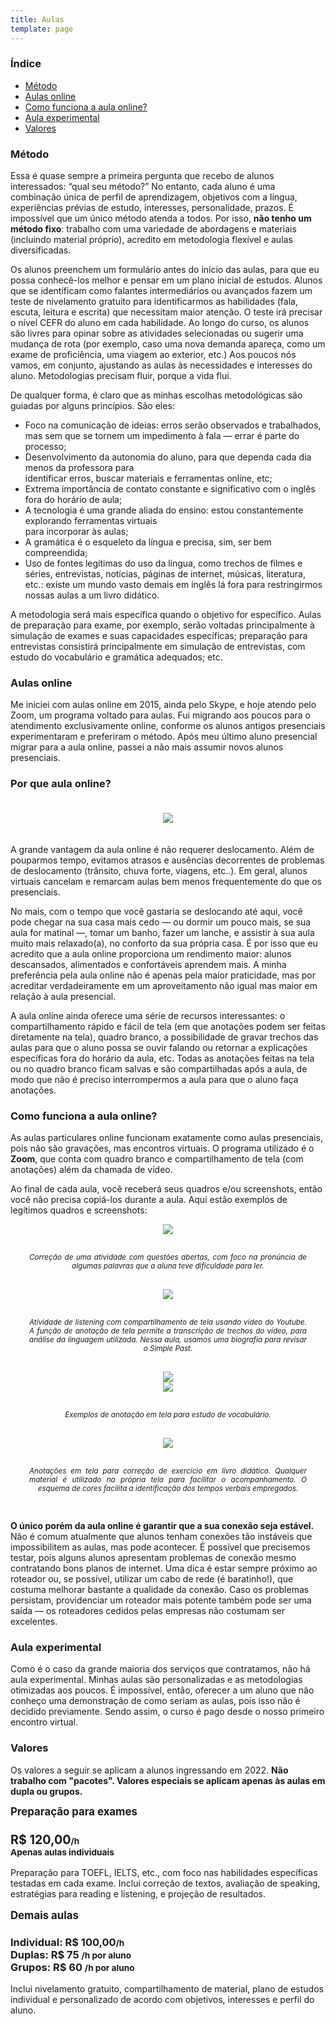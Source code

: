 ```yaml
---
title: Aulas
template: page
---
```


<h3>Índice</h3>
<ul>
  <li><a href="#metodo">Método</a></li>
  <li><a href="#aulasonline">Aulas online</a></li>
  <li><a href="#comofunciona">Como funciona a aula online?</a></li>
  <li><a href="#aulaexperimental">Aula experimental</a></li>
  <li><a href="#valores">Valores</a></li>
</ul>

<h3 id="metodo">Método</h3>

Essa é quase sempre a primeira pergunta que recebo de alunos interessados: “qual seu método?” No entanto, cada aluno é uma combinação única de perfil de aprendizagem, objetivos com a língua, experiências prévias de estudo, interesses, personalidade, prazos. É impossível que um único método atenda a todos. Por isso, <b>não tenho um método fixo</b>: trabalho com uma variedade de abordagens e materiais (incluindo material próprio), acredito em metodologia flexível e aulas diversificadas.

Os alunos preenchem um formulário antes do início das aulas, para que eu possa conhecê-los melhor e pensar em um plano inicial de estudos. Alunos que se identificam como falantes intermediários ou avançados fazem um teste de nivelamento gratuito para identificarmos as habilidades (fala, escuta, leitura e escrita) que necessitam maior atenção. O teste irá precisar o nível CEFR do aluno em cada habilidade. Ao longo do curso, os alunos são livres para opinar sobre as atividades selecionadas ou sugerir uma mudança de rota (por exemplo, caso uma nova demanda apareça, como um exame de proficiência, uma viagem ao exterior, etc.) Aos poucos nós vamos, em conjunto, ajustando as aulas às necessidades e interesses do aluno. Metodologias precisam fluir, porque a vida flui.

De qualquer forma, é claro que as minhas escolhas metodológicas são guiadas por alguns princípios. São eles:

<ul>
<li>Foco na comunicação de ideias: erros serão observados e trabalhados, mas sem que se tornem um impedimento à fala — errar é parte do processo;</li>
<li>Desenvolvimento da autonomia do aluno, para que dependa cada dia menos da professora para </li>identificar erros, buscar materiais e ferramentas online, etc;
<li>Extrema importância de contato constante e significativo com o inglês fora do horário de aula;</li>
<li>A tecnologia é uma grande aliada do ensino: estou constantemente explorando ferramentas virtuais </li>para incorporar às aulas;
<li>A gramática é o esqueleto da língua e precisa, sim, ser bem compreendida;</li>
<li>Uso de fontes legítimas do uso da língua, como trechos de filmes e séries, entrevistas, notícias, páginas de internet, músicas, literatura, etc.: existe um mundo vasto demais em inglês lá fora para restringirmos nossas aulas a um livro didático.</li>
</ul>

A metodologia será mais específica quando o objetivo for específico. Aulas de preparação para exame, por exemplo, serão voltadas principalmente à simulação de exames e suas capacidades específicas; preparação para entrevistas consistirá principalmente em simulação de entrevistas, com estudo do vocabulário e gramática adequados; etc.

<h3 id="aulasonline">Aulas online</h3>

Me iniciei com aulas online em 2015, ainda pelo Skype, e hoje atendo pelo Zoom, um programa voltado para aulas. Fui migrando aos poucos para o atendimento exclusivamente online, conforme os alunos antigos presenciais experimentaram e preferiram o método. Após meu último aluno presencial migrar para a aula online, passei a não mais assumir novos alunos presenciais.

### Por que aula online?

<div style="width: 100%; display: flex; flex-direction: column; text-align-last: center">
  <div style="width: 100%">
    <div class="row">
      <div class="col-12">
        <img src="../images/classes/image7.png" style="max-height: 200px; margin: 20px" />
      </div>
    </div>
  </div>
</div>

A grande vantagem da aula online é não requerer deslocamento. Além de pouparmos tempo, evitamos atrasos e ausências decorrentes de problemas de deslocamento (trânsito, chuva forte, viagens, etc..). Em geral, alunos virtuais cancelam e remarcam aulas bem menos frequentemente do que os presenciais.

No mais, com o tempo que você gastaria se deslocando até aqui, você pode chegar na sua casa mais cedo — ou dormir um pouco mais, se sua aula for matinal —, tomar um banho, fazer um lanche, e assistir à sua aula muito mais relaxado(a), no conforto da sua própria casa. É por isso que eu acredito que a aula online proporciona um rendimento maior: alunos descansados, alimentados e confortáveis aprendem mais. A minha preferência pela aula online não é apenas pela maior praticidade, mas por acreditar verdadeiramente em um aproveitamento não igual mas maior em relação à aula presencial.

A aula online ainda oferece uma série de recursos interessantes: o compartilhamento rápido e fácil de tela (em que anotações podem ser feitas diretamente na tela), quadro branco, a possibilidade de gravar trechos das aulas para que o aluno possa se ouvir falando ou retornar a explicações específicas fora do horário da aula, etc. Todas as anotações feitas na tela ou no quadro branco ficam salvas e são compartilhadas após a aula, de modo que não é preciso interrompermos a aula para que o aluno faça anotações.

<h3 id="comofunciona">Como funciona a aula online?</h3>

As aulas particulares online funcionam exatamente como aulas presenciais, pois não são gravações, mas encontros virtuais. O programa utilizado é o <b>Zoom</b>, que conta com quadro branco e compartilhamento de tela (com anotações) além da chamada de vídeo. 

Ao final de cada aula, você receberá seus quadros e/ou screenshots, então você não precisa copiá-los durante a aula. Aqui estão exemplos de legítimos quadros e screenshots:

<div style="width: 100%; display: flex; flex-direction: column; text-align-last: center">
  <div style="width: 100%">
    <img src="../images/classes/image6.png" style="max-height: 150px;" />
  </div>
  <small style="margin: 30px; text-align: justify"><i>Correção de uma atividade com questões abertas, com foco na pronúncia de algumas palavras que a aluna teve dificuldade para ler.</i></small>
</div>

<div style="width: 100%; display: flex; flex-direction: column; text-align-last: center">
  <div style="width: 100%">
    <img src="../images/classes/image5.png" style="max-height: 300px;" />
  </div>
  <small style="margin: 30px; text-align: justify"><i>Atividade de listening com compartilhamento de tela usando vídeo do Youtube. A função de anotação de tela permite a transcrição de trechos do vídeo, para análise da linguagem utilizada. Nessa aula, usamos uma biografia para revisar o Simple Past.</i></small>
</div>

<div style="width: 100%; display: flex; flex-direction: column; text-align-last: center">
  <div style="width: 100%">
    <div class="row">
      <div class="col-md-6">
        <img src="../images/classes/image4.png" style="max-height: 300px;" />
      </div>
      <div class="col-md-6">
        <img src="../images/classes/image3.png" style="max-height: 300px;" />
      </div>
    </div>
  </div>
  <small style="margin: 30px; text-align: justify"><i>Exemplos de anotação em tela para estudo de vocabulário.</i></small>
</div>

<div style="width: 100%; display: flex; flex-direction: column; text-align-last: center">
  <div style="width: 100%">
    <img src="../images/classes/image2.png" style="max-height: 300px;" />
  </div>
  <small style="margin: 30px; text-align: justify"><i>Anotações em tela para correção de exercício em livro didático. Qualquer material é utilizado na própria tela para facilitar o acompanhamento. O esquema de cores facilita a identificação dos tempos verbais empregados.</i></small>
</div>

<b>O único porém da aula online é garantir que a sua conexão seja estável.</b> Não é comum atualmente que alunos tenham conexões tão instáveis que impossibilitem as aulas, mas pode acontecer. É possível que precisemos testar, pois alguns alunos apresentam problemas de conexão mesmo contratando bons planos de internet. Uma dica é estar sempre próximo ao roteador ou, se possível, utilizar um cabo de rede (é baratinho!), que costuma melhorar bastante a qualidade da conexão. Caso os problemas persistam, providenciar um roteador mais potente também pode ser uma saída — os roteadores cedidos pelas empresas não costumam ser excelentes.

<h3 id="aulaexperimental">Aula experimental</h3>

Como é o caso da grande maioria dos serviços que contratamos, não há aula experimental. Minhas aulas são personalizadas e as metodologias otimizadas aos poucos. É impossível, então, oferecer a um aluno que não conheço uma demonstração de como seriam as aulas, pois isso não é decidido previamente. Sendo assim, o curso é pago desde o nosso primeiro encontro virtual.

<h3 id="valores">Valores</h3>

Os valores a seguir se aplicam a alunos ingressando em 2022. <b>Não trabalho com "pacotes". Valores especiais se aplicam apenas às aulas em dupla ou grupos.</b>

<div class="row">
  <div class="col-sm-6" style='margin-bottom: 16px'>
    <div class="card text-center">
      <div class="card-header">
        <big><b>Preparação para exames</b></big>
      </div>
      <div class="card-body">
        <h3 class="card-title"><big>R$ 120,00</big><small>/h</small></br>
        <small>Apenas aulas individuais</small></h3>
        <p class="card-text">
          Preparação para TOEFL, IELTS, etc., com foco nas habilidades específicas testadas em cada exame. Inclui correção de textos, avaliação de speaking, estratégias para reading e listening, e projeção de resultados.
        </p>
      </div>
    </div>
  </div>
  <div class="col-sm-6" style='margin-bottom: 16px'>
    <div class="card text-center">
      <div class="card-header">
        <big><b>Demais aulas</b></big>
      </div>
      <div class="card-body">
        <h3 class="card-title">
          Individual: R$ 100,00<small>/h</small><br/>
          Duplas: R$ 75 <small>/h por aluno</small><br/>
          Grupos: R$ 60 <small>/h por aluno</small>
        </h3>
        <p class="card-text">
          Inclui nivelamento gratuito, compartilhamento de material, plano de estudos individual e personalizado de acordo com objetivos, interesses e perfil do aluno.
        </p>
      </div>
    </div>
  </div>
</row>